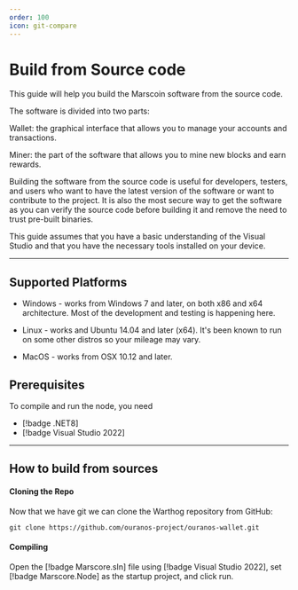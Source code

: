 ```yaml
---
order: 100
icon: git-compare
---
```

# Build from Source code

This guide will help you build the Marscoin software from the source code.

The software is divided into two parts:

Wallet: the graphical interface that allows you to manage your accounts and transactions.

Miner: the part of the software that allows you to mine new blocks and earn rewards.

Building the software from the source code is useful for developers, testers, and users who want to have the latest version of the software or want to contribute to the project. It is also the most secure way to get the software as you can verify the source code before building it and remove the need to trust pre-built binaries.

This guide assumes that you have a basic understanding of the Visual Studio and that you have the necessary tools installed on your device.

---

## Supported Platforms

- Windows - works from Windows 7 and later, on both x86 and x64 architecture. Most of the development and testing is happening here.

- Linux - works and Ubuntu 14.04 and later (x64). It's been known to run on some other distros so your mileage may vary.

- MacOS - works from OSX 10.12 and later.

## Prerequisites

To compile and run the node, you need

- [!badge .NET8]
- [!badge Visual Studio 2022]

---

## How to build from sources


#### Cloning the Repo

Now that we have git we can clone the Warthog repository from GitHub:

```
git clone https://github.com/ouranos-project/ouranos-wallet.git
```

#### Compiling

Open the [!badge Marscore.sln] file using [!badge Visual Studio 2022], set [!badge Marscore.Node] as the startup project, and click run.